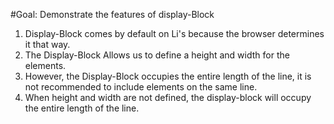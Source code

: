 #Goal: Demonstrate the features of display-Block


  1. Display-Block comes by default on Li's because the browser determines it that way.
  2. The Display-Block Allows us to define a height and width for the elements. 
  3. However, the Display-Block occupies the entire length of the line, it is not recommended to include elements on the same line.
  4. When height and width are not defined, the display-block will occupy the entire length of the line.

  